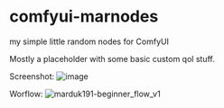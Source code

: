 # comfyui-marnodes
my simple little random nodes for ComfyUI

Mostly a placeholder with some basic custom qol stuff.

Screenshot:
![image](https://github.com/marduk191/comfyui-marnodes/assets/1769686/a9bb6359-0b60-4eac-a144-07f4666e16a8)

Worflow:
![marduk191-beginner_flow_v1](https://github.com/marduk191/comfyui-marnodes/assets/1769686/1ca8faa9-c223-4180-b279-55f773da9938)
